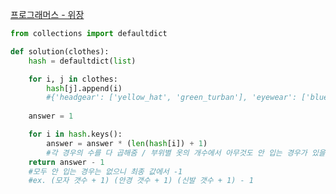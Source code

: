 [프로그래머스 - 위장](https://programmers.co.kr/learn/courses/30/lessons/42578)

```python
from collections import defaultdict

def solution(clothes):
    hash = defaultdict(list)

    for i, j in clothes: 
        hash[j].append(i)
        #{'headgear': ['yellow_hat', 'green_turban'], 'eyewear': ['blue_sunglasses']}
        
    answer = 1

    for i in hash.keys():
        answer = answer * (len(hash[i]) + 1)
        #각 경우의 수를 다 곱해줌 / 부위별 옷의 개수에서 아무것도 안 입는 경우가 있을 수 있으니 +1
    return answer - 1
    #모두 안 입는 경우는 없으니 최종 값에서 -1
    #ex. (모자 갯수 + 1) (안경 갯수 + 1) (신발 갯수 + 1) - 1
```
